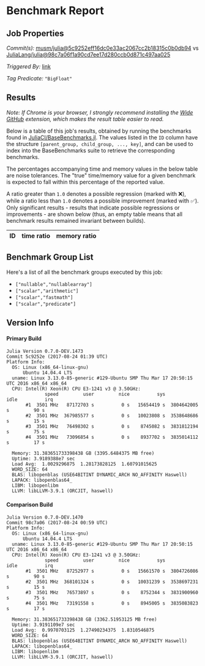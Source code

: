# Benchmark Report

## Job Properties

*Commit(s):* [musm/julia@5c9252eff16dc0e33ac2067cc2b18315c0b0db94](https://github.com/musm/julia/commit/5c9252eff16dc0e33ac2067cc2b18315c0b0db94) vs [JuliaLang/julia@98c7a06f1a90cd7ee17d280ccb0d871c497aa025](https://github.com/JuliaLang/julia/commit/98c7a06f1a90cd7ee17d280ccb0d871c497aa025)

*Triggered By:* [link](https://github.com/JuliaLang/julia/pull/23322#issuecomment-324514326)

*Tag Predicate:* `"BigFloat"`

## Results

*Note: If Chrome is your browser, I strongly recommend installing the [Wide GitHub](https://chrome.google.com/webstore/detail/wide-github/kaalofacklcidaampbokdplbklpeldpj?hl=en)
extension, which makes the result table easier to read.*

Below is a table of this job's results, obtained by running the benchmarks found in
[JuliaCI/BaseBenchmarks.jl](https://github.com/JuliaCI/BaseBenchmarks.jl). The values
listed in the `ID` column have the structure `[parent_group, child_group, ..., key]`,
and can be used to index into the BaseBenchmarks suite to retrieve the corresponding
benchmarks.

The percentages accompanying time and memory values in the below table are noise tolerances. The "true"
time/memory value for a given benchmark is expected to fall within this percentage of the reported value.

A ratio greater than `1.0` denotes a possible regression (marked with :x:), while a ratio less
than `1.0` denotes a possible improvement (marked with :white_check_mark:). Only significant results - results
that indicate possible regressions or improvements - are shown below (thus, an empty table means that all
benchmark results remained invariant between builds).

| ID | time ratio | memory ratio |
|----|------------|--------------|

## Benchmark Group List

Here's a list of all the benchmark groups executed by this job:

- `["nullable","nullablearray"]`
- `["scalar","arithmetic"]`
- `["scalar","fastmath"]`
- `["scalar","predicate"]`

## Version Info

#### Primary Build

```
Julia Version 0.7.0-DEV.1473
Commit 5c9252e (2017-08-24 01:39 UTC)
Platform Info:
  OS: Linux (x86_64-linux-gnu)
      Ubuntu 14.04.4 LTS
  uname: Linux 3.13.0-85-generic #129-Ubuntu SMP Thu Mar 17 20:50:15 UTC 2016 x86_64 x86_64
  CPU: Intel(R) Xeon(R) CPU E3-1241 v3 @ 3.50GHz: 
              speed         user         nice          sys         idle          irq
       #1  3501 MHz   87172703 s          0 s   15654419 s  3804642005 s         90 s
       #2  3501 MHz  367985577 s          0 s   10023808 s  3538648686 s         15 s
       #3  3501 MHz   76498302 s          0 s    8745082 s  3831812194 s         75 s
       #4  3501 MHz   73096854 s          0 s    8937702 s  3835014112 s         17 s
       
  Memory: 31.383651733398438 GB (3395.6484375 MB free)
  Uptime: 3.9189388e7 sec
  Load Avg:  1.0029296875  1.28173828125  1.60791015625
  WORD_SIZE: 64
  BLAS: libopenblas (USE64BITINT DYNAMIC_ARCH NO_AFFINITY Haswell)
  LAPACK: libopenblas64_
  LIBM: libopenlibm
  LLVM: libLLVM-3.9.1 (ORCJIT, haswell)

```

#### Comparison Build

```
Julia Version 0.7.0-DEV.1470
Commit 98c7a06 (2017-08-24 00:59 UTC)
Platform Info:
  OS: Linux (x86_64-linux-gnu)
      Ubuntu 14.04.4 LTS
  uname: Linux 3.13.0-85-generic #129-Ubuntu SMP Thu Mar 17 20:50:15 UTC 2016 x86_64 x86_64
  CPU: Intel(R) Xeon(R) CPU E3-1241 v3 @ 3.50GHz: 
              speed         user         nice          sys         idle          irq
       #1  3501 MHz   87252977 s          0 s   15661570 s  3804726086 s         90 s
       #2  3501 MHz  368101324 s          0 s   10031239 s  3538697231 s         15 s
       #3  3501 MHz   76573897 s          0 s    8752344 s  3831900960 s         75 s
       #4  3501 MHz   73191558 s          0 s    8945005 s  3835083823 s         17 s
       
  Memory: 31.383651733398438 GB (3362.51953125 MB free)
  Uptime: 3.9191109e7 sec
  Load Avg:  0.9970703125  1.27490234375  1.8310546875
  WORD_SIZE: 64
  BLAS: libopenblas (USE64BITINT DYNAMIC_ARCH NO_AFFINITY Haswell)
  LAPACK: libopenblas64_
  LIBM: libopenlibm
  LLVM: libLLVM-3.9.1 (ORCJIT, haswell)

```
